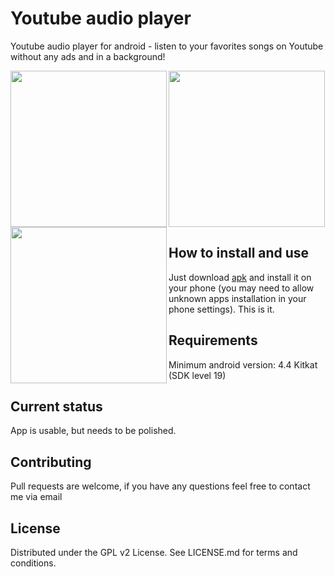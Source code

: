 #  Youtube audio player
Youtube audio player for android - listen to your favorites songs on Youtube without any ads and in a background! 

<img align="left" src="http://i.piccy.info/i9/12a2706d7a4795ddf588685bd205996d/1561825176/280398/1319854/Screenshot_1561824466.jpg" width=250 />
<img align="left" src="http://i.piccy.info/i9/83905112de885f13e84aaec962699ef1/1561825231/505334/1319854/Screenshot_1561824485.png" width=250 />
<img align="center" src="http://i.piccy.info/i9/832ca481e4691fb856fb71e5c3625c4c/1561825068/423976/1319854/Screenshot_1561824494.png" width=250 />

## How to install and use
Just download [apk](https://github.com/kotvertolet/youtube-audio-player/blob/master/app/release/app-release.apk) and install it on your phone (you may need to allow unknown apps installation in your phone settings). This is it.

## Requirements
Minimum android version: 4.4 Kitkat (SDK level 19)

## Current status
App is usable, but needs to be polished.

## Contributing
Pull requests are welcome, if you have any questions feel free to contact me via email

## License
Distributed under the GPL v2 License. See LICENSE.md for terms and conditions.
